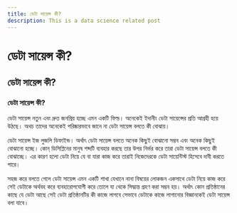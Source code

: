 ```yaml
---
title: ডেটা সায়েন্স কী?
description: This is a data science related post
---
```

# ডেটা সায়েন্স কী?

## ডেটা সায়েন্স কী?
### ডেটা সায়েন্স কী?



ডেটা সায়েন্স নতুন এবং দ্রুত জনপ্রিয় হচ্ছে এমন একটি ফিল্ড। অনেকেই ইদানীং ডেটা সায়েন্সের প্রতি আগ্রহী হয়ে উঠছে। অথচ তাদের অনেকেই পরিষ্কারভাবে জানে না ডেটা সায়েন্স বলতে কী বোঝায়।

ডেটা সায়েন্স ইজ লুজলি ডিফাইন্ড। অর্থাৎ ডেটা সায়েন্স বলতে অনেক কিছুই বোঝানো সম্ভব এবং অনেক কিছুই বোঝানো হচ্ছে। কোন্ ডিসিপ্লিনের মানুষ শব্দটি ব্যবহার করছে তার উপর নির্ভর করে তারা ডেটা সায়েন্স বলতে কী বোঝাচ্ছে। এর কারণ হলো ডেটা নিয়ে যে বা যারা কাজ করে তারাই নিজেদেরকে ডেটা সায়েন্টিস্ট হিসেবে দাবী করতে পারে।

সহজ করে বলতে গেলে ডেটা সায়েন্স এমন একটি শাখা যেখানে নানা বিষয়ের লোকজন একসাথে ডেটা নিয়ে কাজ করে সেই ডেটাকে অর্থবহ করে ব্যবহারোপযোগী করে তোলে যা থেকে সিদ্ধান্ত গ্রহণ করা সম্ভব হয়। অর্থাৎ কোন প্রতিষ্ঠানের কাছে যে ডেটা আছে সেই ডেটা প্রতিষ্ঠানটির কী কাজে লাগবে সেভাবে ডেটাকে কাজে লাগানোর বিজ্ঞানকেই ডেটা সায়েন্স বলা যাবে।


